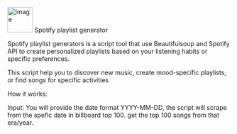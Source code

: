 <img width="57" alt="image" src="https://github.com/user-attachments/assets/7e98eef5-c397-49ac-85f3-5a9b25ba77a2"> Spotify playlist generator  

Spotify playlist generators is a script tool that use Beautifulsoup and Spotify API to create personalized playlists based on your listening habits or specific preferences.

This script help you to discover new music, create mood-specific playlists, or find songs for specific activities

How it works:

Input: You will provide the date format YYYY-MM-DD, the script will scrape from the spefic date in billboard top 100. get the top 100 songs from that era/year.
